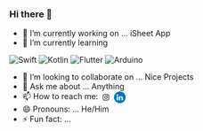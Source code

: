 ### Hi there 👋

- 🔭 I’m currently working on ... iSheet App
- 🌱 I’m currently learning 

![Swift](https://img.shields.io/badge/swift-F54A2A?style=for-the-badge&logo=swift&logoColor=white) ![Kotlin](https://img.shields.io/badge/kotlin-%230095D5.svg?style=for-the-badge&logo=kotlin&logoColor=white) ![Flutter](https://img.shields.io/badge/Flutter-%2302569B.svg?style=for-the-badge&logo=Flutter&logoColor=white) ![Arduino](https://img.shields.io/badge/-Arduino-00979D?style=for-the-badge&logo=Arduino&logoColor=white)

- 👯 I’m looking to collaborate on ... Nice Projects
- 💬 Ask me about ... Anything
- 📫 How to reach me: 
<a href="https://www.instagram.com/edtrip_/"><img align="center" src="https://github.com/EduuHF/Resources/blob/main/SM_ICONS/PNG/Color/Instagram.png" alt="EdTrip__ | Instagram" width="21px"/></a> <a href="https://www.linkedin.com/in/eduardoherreradeveloper/"><img align="center" src="https://github.com/EduuHF/Resources/blob/main/SM_ICONS/PNG/Color/LinkedIN.png" alt="EdTrip__ | Instagram" width="21px"/></a>
- 😄 Pronouns: ... He/Him
- ⚡ Fun fact: ... 


[1.1]: http://i.imgur.com/tXSoThF.png
